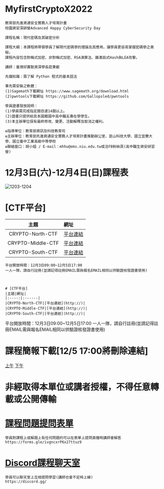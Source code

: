 # MyfirstCryptoX2022
```
教育部先進資通安全實務人才培育計畫
校園資安深耕營Advanced Happy CyberSecurity Day

課程名稱：現代密碼及其破密分析

課程大綱：本課程將帶領學員了解現代密碼學的理論及其應用，讓學員更容易掌握密碼學之奧秘。
課程內容包含對稱式加密、非對稱式加密、RSA演算法、雜湊函式Hash與LEA攻擊。

講師：臺灣好厲駭資深學長莊秉叡

先備知識：需了解 Python 程式的基本語法

事先需安裝之軟體：
(1)Sagemath下載網址 https://www.sagemath.org/download.html           
(2)pwntools下載網址 https://github.com/Gallopsled/pwntools

學員證書發放說明：
(1)學員需完成指定題目達14題以上。
(2)證書只提供給具本國籍國中高中職五專在學學生。
(3)本主辦單位保有最終修改、變更、活動解釋及取消之權利。

✪指導單位：教育部資訊及科技教育司
✪主辦單位：教育部先進資通安全實務人才培育計畫推動辦公室、崑山科技大學、國立宜蘭大學、國立臺中工業高級中等學校
✪聯絡窗口：胡小姐 / E-mail：mhhu@ems.niu.edu.tw或洽FB粉絲頁(高中職生資安研習營)
```
# 12月3日(六)-12月4日(日)課程表
![1203-1204](https://user-images.githubusercontent.com/104486900/201089564-9847df93-a26c-490d-b6fb-f6279f29ac19.png)


# [CTF平台]
|主題|網址|
|:----:|:------|
|CRYPTO-North-CTF|[平台連結](http://)|
|CRYPTO-Middle-CTF|[平台連結](http://)|
|CRYPTO-South-CTF|[平台連結](http://)|
```
平台開放時間：12月3日09:00~12月5日17:00
一人一隊，請自行註冊(並請記得註冊EMAIL需與報名EMAIL相同以供驗證核發證書使用)



# [CTF平台]
|主題|網址|
|:----:|:------|
|CRYPTO-North-CTF|[平台連結](http://)|
|CRYPTO-Middle-CTF|[平台連結](http://)|
|CRYPTO-South-CTF|[平台連結](http://)|
```
平台開放時間：12月3日09:00~12月5日17:00
一人一隊，請自行註冊(並請記得註冊EMAIL需與報名EMAIL相同以供驗證核發證書使用)


# 課程簡報下載[12/5 17:00將刪除連結]
[上午](https://github.com/MyFirstSecurity2020/MyfirstCryptoX2022/blob/main/%E7%8F%BE%E4%BB%A3%E5%AF%86%E7%A2%BC%E5%8F%8A%E5%85%B6%E7%A0%B4%E5%AF%86%E5%88%86%E6%9E%90%E8%AA%B2%E7%A8%8B%E7%B0%A1%E5%A0%B1-%E4%B8%8A%E5%8D%88.pdf)
[下午](https://github.com/MyFirstSecurity2020/MyfirstCryptoX2022/blob/main/%E7%8F%BE%E4%BB%A3%E5%AF%86%E7%A2%BC%E5%8F%8A%E5%85%B6%E7%A0%B4%E5%AF%86%E5%88%86%E6%9E%90%E8%AA%B2%E7%A8%8B%E7%B0%A1%E5%A0%B1-%E4%B8%8B%E5%8D%88.pdf)

# 非經取得本單位或講者授權，不得任意轉載或公開傳輸


# [課程問題提問表單](https://forms.gle/ivgncxrP6x27ttuz9)
```
學員對課程上或解題上有任何問題的可以在表單上提問直播時講師會解答
https://forms.gle/ivgncxrP6x27ttuz9
```


# [Discord課程聊天室](https://discord.gg/)
```
學員可以聊天室上互相提問學習(講師也會不定時上線)
https://discord.gg/
```
